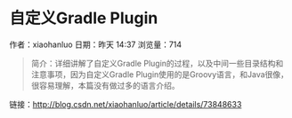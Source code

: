 # 自定义Gradle Plugin
作者：xiaohanluo
日期：昨天 14:37
浏览量：714
> 简介：详细讲解了自定义Gradle Plugin的过程，以及中间一些目录结构和注意事项，因为自定义Gradle Plugin使用的是Groovy语言，和Java很像，很容易理解，本篇没有做过多的语言介绍。

 链接：http://blog.csdn.net/xiaohanluo/article/details/73848633
